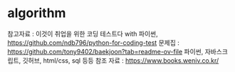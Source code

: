 # algorithm

 참고자료 : 이것이 취업을 위한 코딩 테스트다 with 파이썬, https://github.com/ndb796/python-for-coding-test
 문제집 : https://github.com/tony9402/baekjoon?tab=readme-ov-file
 파이썬, 자바스크립트, 깃허브, html/css, sql 등등 참조 자료 : https://www.books.weniv.co.kr/
